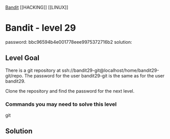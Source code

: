 [Bandit](Bandit.md)     [[HACKING]]     [[LINUX]]

# Bandit - level 29

password: bbc96594b4e001778eee9975372716b2
solution:  

## Level Goal  

There is a git repository at
ssh://bandit29-git@localhost/home/bandit29-git/repo. The password for the user
bandit29-git is the same as for the user bandit29.

Clone the repository and find the password for the next level.

### Commands you may need to solve this level
git

## Solution


